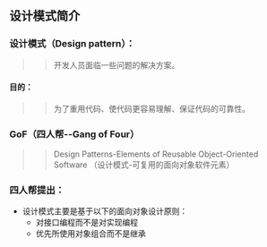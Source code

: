 设计模式简介
------------
### 设计模式（Design pattern）：
>> 开发人员面临一些问题的解决方案。
#### 目的：
>> 为了重用代码、使代码更容易理解、保证代码的可靠性。
### GoF（四人帮--Gang of Four）
>> Design Patterns-Elements of Reusable Object-Oriented Software
（设计模式-可复用的面向对象软件元素）

### 四人帮提出：
* 设计模式主要是基于以下的面向对象设计原则：
    * 对接口编程而不是对实现编程
    * 优先所使用对象组合而不是继承

